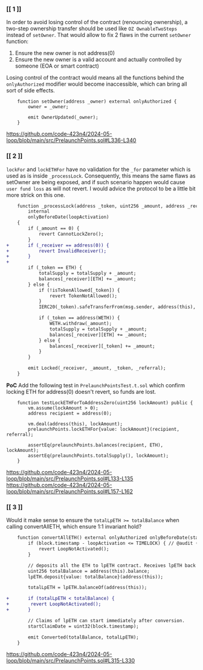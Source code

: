 ### **[[ 1 ]]** 
In order to avoid losing control of the contract (renouncing ownership), a two-step ownership transfer should be used like `OZ OwnableTwoSteps` instead of `setOwner`. That would allow to fix 2 flaws in the current `setOwner` function:
1) Ensure the new owner is not address(0)
2) Ensure the new owner is a valid account and actually controlled by someone (EOA or smart contract)

Losing control of the contract would means all the functions behind the `onlyAuthorized` modifier would become inaccessible, which can bring all sort of side effects.

```solidity
    function setOwner(address _owner) external onlyAuthorized {
        owner = _owner;

        emit OwnerUpdated(_owner);
    }
```
https://github.com/code-423n4/2024-05-loop/blob/main/src/PrelaunchPoints.sol#L336-L340


### **[[ 2 ]]** 
`lockFor` and `lockETHFor` have no validation for the `_for` parameter which is used as is inside `_processLock`. Consequently, this means the same flaws as setOwner are being exposed, and if such scenario happen would cause `user fund loss` as will not revert. I would advice the protocol to be a little bit more strick on this one. 

```diff
    function _processLock(address _token, uint256 _amount, address _receiver, bytes32 _referral)
        internal
        onlyBeforeDate(loopActivation)
    {
        if (_amount == 0) {
            revert CannotLockZero();
        }
+       if (_receiver == address(0)) {
+           revert InvalidReceiver();
+       }
+	
        if (_token == ETH) {
            totalSupply = totalSupply + _amount;
            balances[_receiver][ETH] += _amount;
        } else {
            if (!isTokenAllowed[_token]) {
                revert TokenNotAllowed();
            }
            IERC20(_token).safeTransferFrom(msg.sender, address(this), _amount);

            if (_token == address(WETH)) {
                WETH.withdraw(_amount);
                totalSupply = totalSupply + _amount;
                balances[_receiver][ETH] += _amount;
            } else {
                balances[_receiver][_token] += _amount;
            }
        }

        emit Locked(_receiver, _amount, _token, _referral);
    }
```

**PoC**
Add the following test in `PrelaunchPointsTest.t.sol` which confirm locking ETH for address(0) doesn't revert, so funds are lost.
```solidity
    function testLockETHForToAddressZero(uint256 lockAmount) public {
        vm.assume(lockAmount > 0);
        address recipient = address(0);

        vm.deal(address(this), lockAmount);
        prelaunchPoints.lockETHFor{value: lockAmount}(recipient, referral);

        assertEq(prelaunchPoints.balances(recipient, ETH), lockAmount);
        assertEq(prelaunchPoints.totalSupply(), lockAmount);
    }
```
https://github.com/code-423n4/2024-05-loop/blob/main/src/PrelaunchPoints.sol#L133-L135
https://github.com/code-423n4/2024-05-loop/blob/main/src/PrelaunchPoints.sol#L157-L162


### **[[ 3 ]]**
Would it make sense to ensure the `totalLpETH >= totalBalance` when calling convertAllETH, which ensure 1:1 invariant hold?
```diff
    function convertAllETH() external onlyAuthorized onlyBeforeDate(startClaimDate) {
        if (block.timestamp - loopActivation <= TIMELOCK) { // @audit (L) will revert when done too early?
            revert LoopNotActivated();
        }

        // deposits all the ETH to lpETH contract. Receives lpETH back
        uint256 totalBalance = address(this).balance;
        lpETH.deposit{value: totalBalance}(address(this));

        totalLpETH = lpETH.balanceOf(address(this));

+       if (totalLpETH < totalBalance) {
+	     revert LoopNotActivated();
+       }

        // Claims of lpETH can start immediately after conversion.
        startClaimDate = uint32(block.timestamp);

        emit Converted(totalBalance, totalLpETH);
    }
```
https://github.com/code-423n4/2024-05-loop/blob/main/src/PrelaunchPoints.sol#L315-L330